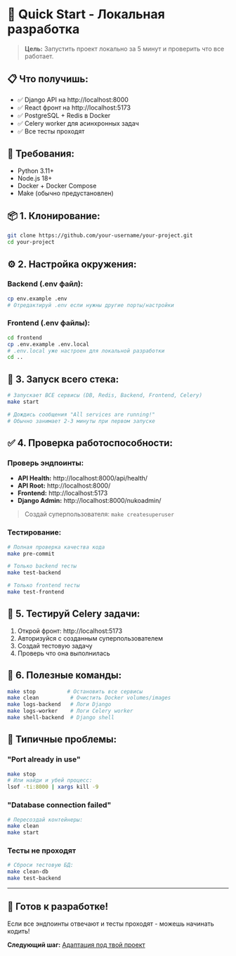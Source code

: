 # 🚀 Quick Start - Локальная разработка

> **Цель:** Запустить проект локально за 5 минут и проверить что все работает.

## 📋 **Что получишь:**
- ✅ Django API на http://localhost:8000
- ✅ React фронт на http://localhost:5173  
- ✅ PostgreSQL + Redis в Docker
- ✅ Celery worker для асинхронных задач
- ✅ Все тесты проходят

## 🔧 **Требования:**
- Python 3.11+ 
- Node.js 18+
- Docker + Docker Compose
- Make (обычно предустановлен)

## 📦 **1. Клонирование:**
```bash
git clone https://github.com/your-username/your-project.git
cd your-project
```

## ⚙️ **2. Настройка окружения:**

### Backend (.env файл):
```bash
cp env.example .env
# Отредактируй .env если нужны другие порты/настройки
```

### Frontend (.env файлы):
```bash
cd frontend
cp .env.example .env.local
# .env.local уже настроен для локальной разработки
cd ..
```

## 🚀 **3. Запуск всего стека:**
```bash
# Запускает ВСЕ сервисы (DB, Redis, Backend, Frontend, Celery)
make start

# Дождись сообщения "All services are running!"
# Обычно занимает 2-3 минуты при первом запуске
```

## ✅ **4. Проверка работоспособности:**

### Проверь эндпоинты:
- **API Health:** http://localhost:8000/api/health/
- **API Root:** http://localhost:8000/ 
- **Frontend:** http://localhost:5173
- **Django Admin:** http://localhost:8000/nukoadmin/ 

> Создай суперпользователя: `make createsuperuser`

### Тестирование:
```bash
# Полная проверка качества кода
make pre-commit

# Только backend тесты  
make test-backend

# Только frontend тесты
make test-frontend
```

## 📱 **5. Тестируй Celery задачи:**
1. Открой фронт: http://localhost:5173
2. Авторизуйся с созданным суперпользователем  
3. Создай тестовую задачу
4. Проверь что она выполнилась

## 🔄 **6. Полезные команды:**
```bash
make stop          # Остановить все сервисы
make clean          # Очистить Docker volumes/images  
make logs-backend   # Логи Django
make logs-worker    # Логи Celery worker
make shell-backend  # Django shell
```

## 🐛 **Типичные проблемы:**

### "Port already in use"
```bash
make stop
# Или найди и убей процесс:
lsof -ti:8000 | xargs kill -9
```

### "Database connection failed"  
```bash
# Пересоздай контейнеры:
make clean
make start
```

### Тесты не проходят
```bash
# Сброси тестовую БД:
make clean-db
make test-backend
```

---

## 🎯 **Готов к разработке!**
Если все эндпоинты отвечают и тесты проходят - можешь начинать кодить!

**Следующий шаг:** [Адаптация под твой проект](customization.md)
